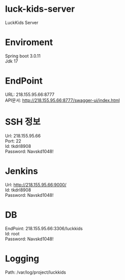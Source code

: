 # luck-kids-server
LuckKids Server

# Enviroment
Spring boot 3.0.11  
Jdk 17

# EndPoint
URL: 218.155.95.66:8777  
API문서: http://218.155.95.66:8777/swagger-ui/index.html

# SSH 정보
Url: 218.155.95.66  
Port: 22  
Id: tkdrl8908  
Password: Navskd1048!

# Jenkins
Url: http://218.155.95.66:9000/  
Id: tkdrl8908  
Password: Navskd1048!

# DB
EndPoint: 218.155.95.66:3306/luckkids  
Id: root  
Password: Navskd1048!

# Logging
Path: /var/log/project/luckkids
